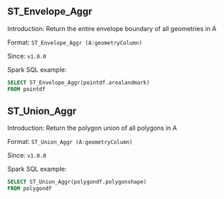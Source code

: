 ## ST_Envelope_Aggr

Introduction: Return the entire envelope boundary of all geometries in A

Format: `ST_Envelope_Aggr (A:geometryColumn)`

Since: `v1.0.0`

Spark SQL example:
```SQL
SELECT ST_Envelope_Aggr(pointdf.arealandmark)
FROM pointdf
```

## ST_Union_Aggr

Introduction: Return the polygon union of all polygons in A

Format: `ST_Union_Aggr (A:geometryColumn)`

Since: `v1.0.0`

Spark SQL example:
```SQL
SELECT ST_Union_Aggr(polygondf.polygonshape)
FROM polygondf
```